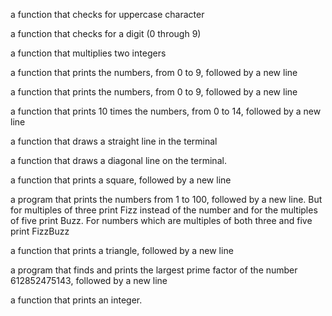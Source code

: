 a function that checks for uppercase character

a function that checks for a digit (0 through 9)

a function that multiplies two integers

a function that prints the numbers, from 0 to 9, followed by a new line

a function that prints the numbers, from 0 to 9, followed by a new line

a function that prints 10 times the numbers, from 0 to 14, followed by a new line

a function that draws a straight line in the terminal

a function that draws a diagonal line on the terminal.

a function that prints a square, followed by a new line

a program that prints the numbers from 1 to 100, followed by a new line. But for multiples of three print Fizz instead of the number and for the multiples of five print Buzz. For numbers which are multiples of both three and five print FizzBuzz

a function that prints a triangle, followed by a new line

a program that finds and prints the largest prime factor of the number 612852475143, followed by a new line

a function that prints an integer.
